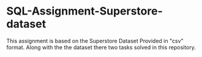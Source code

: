 # SQL-Assignment-Superstore-dataset
This assignment is based on the Superstore Dataset Provided in "csv" format. Along with the the dataset there two tasks solved in this repository.
